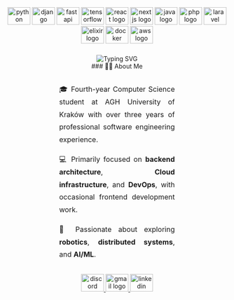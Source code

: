 <div align="center">
  <img src="https://cdn.jsdelivr.net/gh/devicons/devicon/icons/python/python-original.svg" height="40" width="52" alt="python logo"  />
  <img src="https://cdn.jsdelivr.net/gh/devicons/devicon/icons/django/django-plain.svg" height="40" width="52" alt="django logo"  />
  <img src="https://cdn.jsdelivr.net/gh/devicons/devicon/icons/fastapi/fastapi-original.svg" height="40" width="52" alt="fastapi logo"  />
  <img src="https://cdn.jsdelivr.net/gh/devicons/devicon/icons/tensorflow/tensorflow-original.svg" height="40" width="52" alt="tensorflow logo"  />
  <img src="https://cdn.jsdelivr.net/gh/devicons/devicon/icons/react/react-original.svg" height="40" width="52" alt="react logo"  />
  <img src="https://cdn.jsdelivr.net/gh/devicons/devicon/icons/nextjs/nextjs-original.svg" height="40" width="52" alt="nextjs logo"  />
  <img src="https://cdn.jsdelivr.net/gh/devicons/devicon/icons/java/java-original.svg" height="40" width="52" alt="java logo"  />
  <img src="https://cdn.jsdelivr.net/gh/devicons/devicon/icons/php/php-original.svg" height="40" width="52" alt="php logo"  />
  <img src="https://cdn.jsdelivr.net/gh/devicons/devicon/icons/laravel/laravel-original.svg" height="40" width="52" alt="laravel logo"  />
  <img src="https://cdn.jsdelivr.net/gh/devicons/devicon/icons/elixir/elixir-original.svg" height="40" width="52" alt="elixir logo"  />
  <img src="https://cdn.jsdelivr.net/gh/devicons/devicon/icons/docker/docker-plain.svg" height="40" width="52" alt="docker logo"  />
  <img src="https://cdn.jsdelivr.net/gh/devicons/devicon/icons/amazonwebservices/amazonwebservices-original-wordmark.svg" height="40" width="52" alt="aws logo"  />
</div>

###

<div align="center">
  <img src="https://readme-typing-svg.herokuapp.com?font=Roboto&weight=500&size=32&pause=1000&color=58A6FF&center=true&vCenter=true&width=800&lines=I'm+Micha%C5%82+Pro%C4%87+%F0%9F%91%8B;Software+Engineer+%F0%9F%92%BB;Python+%7C+Django+%7C+Flask+%7C+FastAPI+%F0%9F%90%8D;React.js+%7C+Next.js+%E2%9A%9B%EF%B8%8F;ROS+2+%7C+MATLAB+%7C+Simulink+%F0%9F%A4%96;PHP+%7C+Laravel+%F0%9F%90%98;Erlang+%7C+Elixir+%F0%9F%92%9C;Java+%7C+Kotlin+%E2%98%95;Docker+%7C+Kubernetes+%F0%9F%90%B3;AWS+%7C+RabbitMQ+%E2%98%81%EF%B8%8F" alt="Typing SVG" />
</div>

<div align="center">
### 👨‍💻 About Me
</div>

<div style="text-align: justify; margin: 30px 120px; line-height: 1.8; font-size: 16px">

🎓 Fourth-year Computer Science student at AGH University of Kraków with over three years of professional software engineering experience.

💻 Primarily focused on **backend architecture**, **Cloud infrastructure**, and **DevOps**, with occasional frontend development work.

🚀 Passionate about exploring **robotics**, **distributed systems**, and **AI/ML**.

</div>

###

<div align="center">
  <a href="https://discord.com/users/492424673863139350" target="_blank">
    <img src="https://raw.githubusercontent.com/maurodesouza/profile-readme-generator/master/src/assets/icons/social/discord/default.svg" width="52" height="40" alt="discord logo"  />
  </a>
  <a href="mailto:michalproc4@gmail.com" target="_blank">
    <img src="https://raw.githubusercontent.com/maurodesouza/profile-readme-generator/master/src/assets/icons/social/gmail/default.svg" width="52" height="40" alt="gmail logo"  />
  </a>
  <a href="https://www.linkedin.com/in/michal-proc/" target="_blank">
    <img src="https://raw.githubusercontent.com/maurodesouza/profile-readme-generator/master/src/assets/icons/social/linkedin/default.svg" width="52" height="40" alt="linkedin logo"  />
  </a>
</div>
